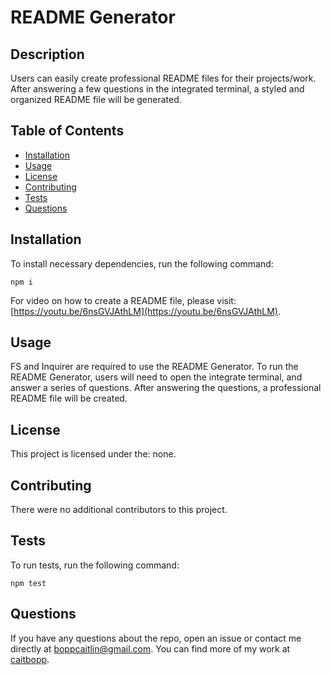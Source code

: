 # README Generator


## Description
Users can easily create professional README files for their projects/work. After answering a few questions in the integrated terminal, a styled and organized README file will be generated.
## Table of Contents
- [Installation](#installation)
- [Usage](#usage)
- [License](#license)
- [Contributing](#contributing)
- [Tests](#tests)
- [Questions](#questions)
## Installation
To install necessary dependencies, run the following command:
```
npm i
```
For video on how to create a README file, please visit: [https://youtu.be/6nsGVJAthLM](https://youtu.be/6nsGVJAthLM).
## Usage
FS and Inquirer are required to use the README Generator. To run the README Generator, users will need to open the integrate terminal, and answer a series of questions. After answering the questions, a professional README file will be created.
## License
This project is licensed under the: none.



## Contributing
There were no additional contributors to this project.
## Tests
To run tests, run the following command:
```
npm test
```
## Questions
If you have any questions about the repo, open an issue or contact me directly at boppcaitlin@gmail.com. You can find more of my work at [caitbopp](https://github.com/caitbopp).